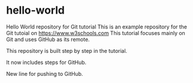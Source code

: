 # hello-world
Hello World repository for Git tutorial
This is an example repository for the Git tutoial on https://www.w3schools.com
This tutorial focuses mainly on Git and uses GitHub as its remote.

This repository is built step by step in the tutorial.

It now includes steps for GitHub.

New line for pushing to GitHub.